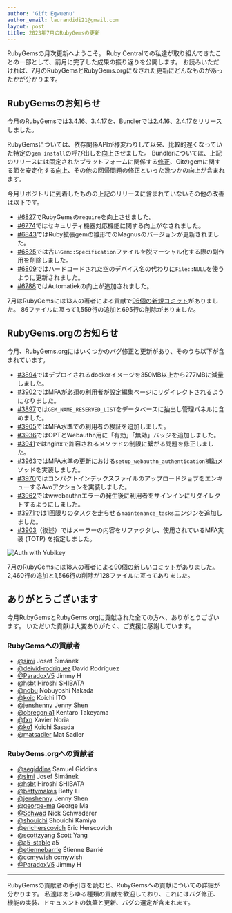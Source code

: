 ```yaml
---
author: 'Gift Egwuenu'
author_email: laurandidi21@gmail.com
layout: post
title: 2023年7月のRubyGemsの更新
---
```


RubyGemsの月次更新へようこそ。
Ruby Centralでの私達が取り組んできたことの一部として、前月に完了した成果の振り返りを公開します。
お読みいただければ、7月のRubyGemsとRubyGems.orgになされた更新にどんなものがあったかが分かります。

## RubyGemsのお知らせ

今月のRubyGemsでは[3.4.16](https://github.com/rubygems/rubygems/blob/master/CHANGELOG.md#3416--2023-07-10)、[3.4.17](https://github.com/rubygems/rubygems/blob/master/CHANGELOG.md#3417--2023-07-14)を、Bundlerでは[2.4.16](https://github.com/rubygems/rubygems/blob/master/bundler/CHANGELOG.md#2416-july-10-2023)、[2.4.17](https://github.com/rubygems/rubygems/blob/master/bundler/CHANGELOG.md#2417-july-14-2023)をリリースしました。

RubyGemsについては、依存関係APIが様変わりして以来、比較的遅くなっていた特定の`gem
install`の呼び出しを[向上](https://github.com/rubygems/rubygems/pull/6810<)させました。
Bundlerについては、上記のリリースには固定されたプラットフォームに関係する[修正](https://github.com/rubygems/rubygems/pull/6784)、Gitのgemに関する節を安定化する[向上](https://github.com/rubygems/rubygems/pull/6786)、その他の回帰問題の修正といった幾つかの向上が含まれます。

今月リポジトリに到着したものの上記のリリースに含まれていないその他の改善は以下です。

- [#6827](https://github.com/rubygems/rubygems/pull/6827)でRubyGemsの`require`を向上させました。
- [#6774](https://github.com/rubygems/rubygems/pull/6774)ではセキュリティ機器対応機能に関する向上がなされました。
- [#6843](https://github.com/rubygems/rubygems/pull/6843)ではRuby拡張gemの雛形でのMagnusのバージョンが更新されました。
- [#6825](https://github.com/rubygems/rubygems/pull/6825)では古い`Gem::Specification`ファイルを脱マーシャル化する際の副作用を削除しました。
- [#6809](https://github.com/rubygems/rubygems/pull/6809)ではハードコードされた空のデバイス名の代わりに`File::NULL`を使うように更新されました。
- [#6788](https://github.com/rubygems/rubygems/pull/6788)ではAutomatiekの向上が追加されました。

7月はRubyGemsには13人の著者による貢献で[96個の新規コミット](https://github.com/rubygems/rubygems/compare/master@%7B2023-07-01%7D...master@%7B2023-07-31%7D<)がありました。
86ファイルに亙って1,559行の追加と695行の削除がありました。

## RubyGems.orgのお知らせ

今月、RubyGems.orgにはいくつかのバグ修正と更新があり、そのうち以下が含まれています。

- [#3894](https://github.com/rubygems/rubygems.org/pull/3894)ではデプロイされるdockerイメージを350MB以上から277MBに減量しました。
- [#3902](https://github.com/rubygems/rubygems.org/pull/3902)ではMFAが必須の利用者が設定編集ページにリダイレクトされるようになりました。
- [#3897](https://github.com/rubygems/rubygems.org/pull/3897)では`GEM_NAME_RESERVED_LIST`をデータベースに抽出し管理パネルに含めました。
- [#3905](https://github.com/rubygems/rubygems.org/pull/3905)ではMFA水準での利用者の検証を追加しました。
- [#3936](https://github.com/rubygems/rubygems.org/pull/3936)ではOPTとWebauthn用に「有効」「無効」バッジを追加しました。
- [#3941](https://github.com/rubygems/rubygems.org/pull/3941)ではnginxで許容されるメソッドの制限に繋がる問題を修正しました。
- [#3963](https://github.com/rubygems/rubygems.org/pull/3963)ではMFA水準の更新における`setup_webauthn_authentication`補助メソッドを実装しました。
- [#3970](https://github.com/rubygems/rubygems.org/pull/3970)ではコンパクトインデックスファイルのアップロードジョブをエンキューするAvoアクションを実装しました。
- [#3962](https://github.com/rubygems/rubygems.org/pull/3962)ではwwebauthnエラーの発生後に利用者をサインインにリダイレクトするようにしました。
- [#3971](https://github.com/rubygems/rubygems.org/pull/3971)では1回限りのタスクを走らせる`maintenance_tasks`エンジンを追加しました。
- [#3903](https://github.com/rubygems/rubygems.org/pull/3903)（後述）ではメーラーの内容をリファクタし、使用されているMFA実装
  (TOTP) を指定しました。

![Auth with
Yubikey](https://res.cloudinary.com/lauragift/image/upload/w_300/v1691405747/251542232-7b70ce3f-c92e-41a2-a5a4-279d3ccbd062_ekruea.png)

7月のRubyGemsには18人の著者による[90個の新しいコミット](https://github.com/rubygems/rubygems.org/compare/master@%7B2023-07-01%7D...master@%7B2023-07-31%7D<)がありました。
2,460行の追加と1,566行の削除が128ファイルに亙ってありました。

## ありがとうございます

今月RubyGemsとRubyGems.orgに貢献された全ての方へ、ありがとうございます。
いただいた貢献は大変ありがたく、ご支援に感謝しています。

### RubyGemsへの貢献者

- [@simi](https://github.com/simi) Josef Šimánek
- [@deivid-rodriguez](https://github.com/deivid-rodriguez) David Rodríguez
- [@ParadoxV5](https://github.com/ParadoxV5) Jimmy H
- [@hsbt](https://github.com/hsbt) Hiroshi SHIBATA
- [@nobu](https://github.com/nobu) Nobuyoshi Nakada
- [@koic](https://github.com/koic) Koichi ITO
- [@jenshenny](https://github.com/jenshenny) Jenny Shen
- [@obregonia1](https://github.com/obregonia1) Kentaro Takeyama
- [@fxn](https://github.com/fxn) Xavier Noria
- [@ko1](https://github.com/ko1) Koichi Sasada
- [@matsadler](https://github.com/matsadler) Mat Sadler


### RubyGems.orgへの貢献者

- [@segiddins](https://github.com/segiddins) Samuel Giddins
- [@simi](https://github.com/simi) Josef Šimánek
- [@hsbt](https://github.com/hsbt) Hiroshi SHIBATA
- [@bettymakes](https://github.com/bettymakes) Betty Li
- [@jenshenny](https://github.com/jenshenny) Jenny Shen
- [@george-ma](https://github.com/george-ma) George Ma
- [@Schwad](https://github.com/Schwad) Nick Schwaderer
- [@shouichi](https://github.com/shouichi) Shouichi Kamiya
- [@ericherscovich](https://github.com/ericherscovich) Eric Herscovich
- [@scottzyang](https://github.com/scottzyang) Scott Yang
- [@a5-stable](https://github.com/a5-stable) a5
- [@etiennebarrie](https://github.com/etiennebarrie) Étienne Barrié
- [@ccmywish](https://github.com/ccmywish) ccmywish
- [@ParadoxV5](https://github.com/ParadoxV5) Jimmy H

---
RubyGemsの貢献者の手引きを読むと、RubyGemsへの貢献についての詳細が分かります。
私達はあらゆる種類の貢献を歓迎しており、これにはバグ修正、機能の実装、ドキュメントの執筆と更新、バグの選定が含まれます。
